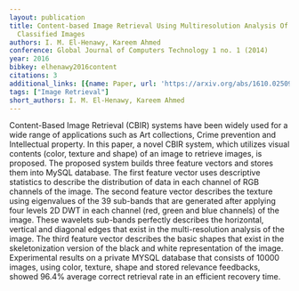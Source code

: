 ```yaml
---
layout: publication
title: Content-based Image Retrieval Using Multiresolution Analysis Of Shape-based
  Classified Images
authors: I. M. El-Henawy, Kareem Ahmed
conference: Global Journal of Computers Technology 1 no. 1 (2014)
year: 2016
bibkey: elhenawy2016content
citations: 3
additional_links: [{name: Paper, url: 'https://arxiv.org/abs/1610.02509'}]
tags: ["Image Retrieval"]
short_authors: I. M. El-Henawy, Kareem Ahmed
---
```

Content-Based Image Retrieval (CBIR) systems have been widely used for a wide
range of applications such as Art collections, Crime prevention and
Intellectual property. In this paper, a novel CBIR system, which utilizes
visual contents (color, texture and shape) of an image to retrieve images, is
proposed. The proposed system builds three feature vectors and stores them into
MySQL database. The first feature vector uses descriptive statistics to
describe the distribution of data in each channel of RGB channels of the image.
The second feature vector describes the texture using eigenvalues of the 39
sub-bands that are generated after applying four levels 2D DWT in each channel
(red, green and blue channels) of the image. These wavelets sub-bands perfectly
describes the horizontal, vertical and diagonal edges that exist in the
multi-resolution analysis of the image. The third feature vector describes the
basic shapes that exist in the skeletonization version of the black and white
representation of the image. Experimental results on a private MYSQL database
that consists of 10000 images, using color, texture, shape and stored relevance
feedbacks, showed 96.4% average correct retrieval rate in an efficient recovery
time.